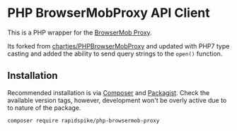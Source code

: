 # PHP BrowserMobProxy API Client

This is a PHP wrapper for the [BrowserMob Proxy](https://github.com/lightbody/browsermob-proxy).

Its forked from [chartjes/PHPBrowserMobProxy](https://github.com/chartjes/PHPBrowserMobProxy) and updated with PHP7 type casting and added the ability to send query strings to the `open()` function.

## Installation

Recommended installation is via [Composer](https://getcomposer.org/) and [Packagist](https://packagist.org/packages/rapidspike/rapidspike-api-wrapper-php). Check the available version tags, however, development won't be overly active due to to nature of the package.

```
composer require rapidspike/php-browsermob-proxy
```